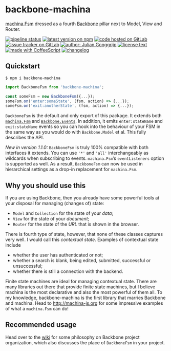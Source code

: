 # backbone-machina

[machina.Fsm][1] dressed as a fourth [Backbone][2] pillar next to Model, View and Router.

[1]: http://machina-js.org
[2]: http://backbonejs.org

[![pipeline status][shield-pipeline]][build] [![latest version on npm][shield-npm]][npm] [![code hosted on GitLab][shield-gitlab]][code] [![issue tracker on GitLab][shield-issues]][tracker] [![author: Julian Gonggrijp][shield-jgonggrijp]][jgonggrijp] [![license text][shield-license]][license] [![made with CoffeeScript][shield-coffee]][coffeescript] [![changelog][shield-changelog]][changelog]

[code]: https://gitlab.com/jgonggrijp/backbone-machina
[tracker]: https://gitlab.com/jgonggrijp/backbone-machina/issues
[license]: https://gitlab.com/jgonggrijp/backbone-machina/blob/master/LICENSE
[changelog]: https://gitlab.com/jgonggrijp/backbone-machina/blob/master/CHANGELOG.md
[build]: https://gitlab.com/jgonggrijp/backbone-machina/commits/master
[npm]: https://www.npmjs.com/package/backbone-machina
[jgonggrijp]: https://juliangonggrijp.com
[coffeescript]: https://coffeescript.org/


## Quickstart

```console
$ npm i backbone-machina
```

```js
import BackboneFsm from 'backbone-machina';

const someFsm = new BackboneFsm({...});
someFsm.on('enter:someState', (fsm, action) => {...});
someFsm.on('exit:anotherState', (fsm, action) => {...});
```

`BackboneFsm` is the default and only export of this package. It extends both [`machina.Fsm`][3] and [`Backbone.Events`][4]. In addition, it emits `enter:stateName` and `exit:stateName` events so you can hook into the behaviour of your FSM in the same way as you would do with `Backbone.Model` et al. This fully describes the API.

*New in version 1.1.0:* `BackboneFsm` is truly 100% compatible with both interfaces it extends. You can use `'*'` and `'all'` interchangeably as wildcards when subscribing to events. `machina.Fsm`’s `eventListeners` option is supported as well. As a result, `BackboneFsm` can now be used in hierarchical settings as a drop-in replacement for `machina.Fsm`.

[3]: https://github.com/ifandelse/machina.js/wiki/API
[4]: https://backbonejs.org/#Events


## Why you should use this

If you are using Backbone, then you already have some powerful tools at your disposal for managing (changes of) state:

 - `Model` and `Collection` for the state of your *data*;
 - `View` for the state of your *document*;
 - `Router` for the state of the *URL* that is shown in the browser.

There is fourth type of state, however, that none of these classes captures very well. I would call this *contextual state*. Examples of contextual state include

 - whether the user has authenticated or not;
 - whether a search is blank, being edited, submitted, successful or unsuccessful;
 - whether there is still a connection with the backend.

Finite state machines are ideal for managing contextual state. There are many libraries out there that provide finite state machines, but I believe machina is the most declarative and also the most powerful of them all. To my knowledge, backbone-machina is the first library that marries Backbone and machina. Head to http://machina-js.org for some impressive examples of what a `machina.Fsm` can do!


## Recommended usage

Head over to the [wiki][5] for some philosophy on Backbone project organization, which also discusses the place of `BackboneFsm` in your project.

[5]: https://gitlab.com/jgonggrijp/backbone-machina/-/wikis/Backbone-project-organization-philosophy

[shield-pipeline]: https://gitlab.com/jgonggrijp/backbone-machina/badges/master/pipeline.svg
[shield-npm]: https://img.shields.io/npm/v/backbone-machina
[shield-gitlab]: https://img.shields.io/badge/-GitLab-555?logo=gitlab
[shield-issues]: https://img.shields.io/badge/-issues-555?logo=gitlab
[shield-changelog]: https://img.shields.io/badge/-changelog-555?logo=gitlab
[shield-jgonggrijp]: https://img.shields.io/badge/author-Julian_Gonggrijp-708
[shield-license]: https://img.shields.io/npm/l/backbone-machina
[shield-coffee]: https://img.shields.io/badge/-CoffeeScript-2F2625?logo=CoffeeScript
